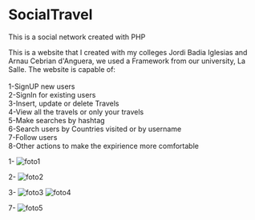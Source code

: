 # SocialTravel
This is a social network created with PHP

This is a website that I created with my colleges Jordi Badia Iglesias and Arnau Cebrian d'Anguera, we used a Framework from our university, La Salle. The website is capable of:<br /><br />
1-SignUP new users<br />
2-SignIn for existing users<br />
3-Insert, update or delete Travels<br />
4-View all the travels or only your travels<br />
5-Make searches by hashtag<br />
6-Search users by Countries visited or by username<br />
7-Follow users<br />
8-Other actions to make the expirience more comfortable<br />

1-
![foto1](https://cloud.githubusercontent.com/assets/10881908/9830668/95a85194-5937-11e5-857a-7cdfd0f0361f.png)

2-
![foto2](https://cloud.githubusercontent.com/assets/10881908/9830671/9b34ad88-5937-11e5-8616-baa831c3adfd.png)

3-
![foto3](https://cloud.githubusercontent.com/assets/10881908/9830673/9ebee9fa-5937-11e5-9913-41c2081acde0.png)
![foto4](https://cloud.githubusercontent.com/assets/10881908/9830674/a2368bc4-5937-11e5-8027-864e7b60060b.png)

7-
![foto5](https://cloud.githubusercontent.com/assets/10881908/9830675/a5ed6fee-5937-11e5-8c54-8c89fc27db89.png)
